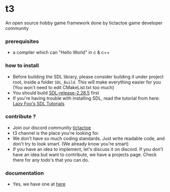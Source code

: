 # t3
An open source hobby game framework done by tictactoe game developer community

### prerequisites
* a compiler which can "Hello World" in c & c++

### how to install
* Before building the SDL library, please consider building it under project root, inside a folder `SDL_Build`. This will make everything easier for you (You won't need to edit CMakeList.txt too much)  
* You should build [SDL-release-2.28.5](https://github.com/libsdl-org/SDL/releases/tag/release-2.28.5) first 
* If you're having trouble with installing SDL, read the tutorial from here: [Lazy Foo's SDL Tutorials](https://lazyfoo.net/tutorials/SDL/01_hello_SDL/index.php)

### contribute ? 
* Join our discord community [tictactoe](https://discord.gg/xPNvy3ZHgw)
* t3 channel is the place you're looking for.
* We don't have so much coding standards. Just write readable code, and don't try to look smart. (We already know you're smart)
* If you have an idea to implement, let's discuss it on discord. If you don't have an idea but want to contribute, we have a projects page. Check there for any todo's that you can do. 

### documentation
* Yes, we have one at [here](docs/idea.md)